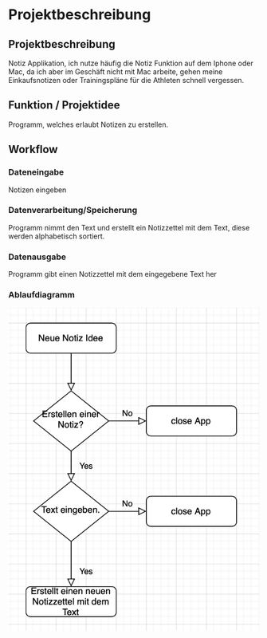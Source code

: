 # Projektbeschreibung

## Projektbeschreibung
Notiz Applikation, ich nutze häufig die Notiz Funktion auf dem Iphone oder Mac, da ich aber im Geschäft nicht mit Mac arbeite, gehen meine Einkaufsnotizen oder Trainingspläne für die Athleten schnell vergessen.

## Funktion / Projektidee
Programm, welches erlaubt Notizen zu erstellen. 

## Workflow


### Dateneingabe
Notizen eingeben

### Datenverarbeitung/Speicherung
Programm nimmt den Text und erstellt ein Notizzettel mit dem Text, diese werden alphabetisch sortiert.

### Datenausgabe
Programm gibt einen Notizzettel mit dem eingegebene Text her

### Ablaufdiagramm
![alt text](https://github.com/tilfoe/Prog2/blob/master/Diagramm.jpg)
